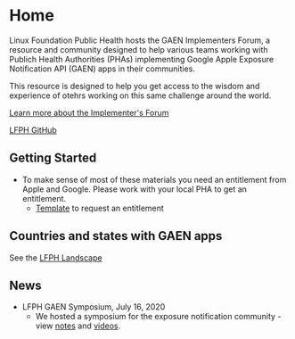 # Home

Linux Foundation Public Health hosts the GAEN Implementers Forum, a resource and community designed to help various teams working with Publich Health Authorities (PHAs) implementing Google Apple Exposure Notification API (GAEN) apps in their communities. 

This resource is designed to help you get access to the wisdom and experience of otehrs working on this same challenge around the world. 

[Learn more about the Implementer's Forum](https://www.lfph.io/community/implementers-forum/)

[LFPH GitHub](https://github.com/lfph)

## Getting Started

* To make sense of most of these materials you need an entitlement from Apple and Google. Please work with your local PHA to get an entitlement.
    * [Template](https://github.com/lfph/exposure-notification-playbook/blob/master/entitlement.md) to request an entitlement

## Countries and states with GAEN apps

See the [LFPH Landscape](https://landscape.lfph.io/category=gaen-bluetooth&format=card-mode&grouping=category)

## News

* LFPH GAEN Symposium, July 16, 2020
    * We hosted a symposium for the exposure notification community - view [notes](https://github.com/lfph/events/tree/master/2020-07-GAEN-Symposium) and [videos](https://www.youtube.com/playlist?list=PLLUsXRAaict7U00sMcwdLWwPPfRwpnMs5). 